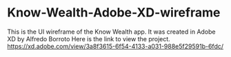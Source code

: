 # Know-Wealth-Adobe-XD-wireframe
This is the UI wireframe of the Know Wealth app. It was created in Adobe XD by Alfredo Borroto
Here is the link to view the project.
https://xd.adobe.com/view/3a8f3615-6f54-4133-a031-988e5f29591b-6fdc/
